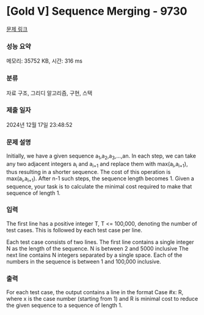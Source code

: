 # [Gold V] Sequence Merging - 9730 

[문제 링크](https://www.acmicpc.net/problem/9730) 

### 성능 요약

메모리: 35752 KB, 시간: 316 ms

### 분류

자료 구조, 그리디 알고리즘, 구현, 스택

### 제출 일자

2024년 12월 17일 23:48:52

### 문제 설명

<p>Initially, we have a given sequence a<sub>1</sub>,a<sub>2</sub>,a<sub>3</sub>,...,an. In each step, we can take any two adjacent integers a<sub>i</sub> and a<sub>i+1</sub> and replace them with max(a<sub>i</sub>,a<sub>i+1</sub>), thus resulting in a shorter sequence. The cost of this operation is max(a<sub>i</sub>,a<sub>i+1</sub>). After n-1 such steps, the sequence length becomes 1. Given a sequence, your task is to calculate the minimal cost required to make that sequence of length 1. </p>

### 입력 

 <p>The first line has a positive integer T, T <= 100,000, denoting the number of test cases. This is followed by each test case per line. </p>

<p>Each test case consists of two lines. The first line contains a single integer N as the length of the sequence. N is between 2 and 5000 inclusive The next line contains N integers separated by a single space. Each of the numbers in the sequence is between 1 and 100,000 inclusive. </p>

### 출력 

 <p>For each test case, the output contains a line in the format Case #x: R, where x is the case number (starting from 1) and R is minimal cost to reduce the given sequence to a sequence of length 1. </p>

